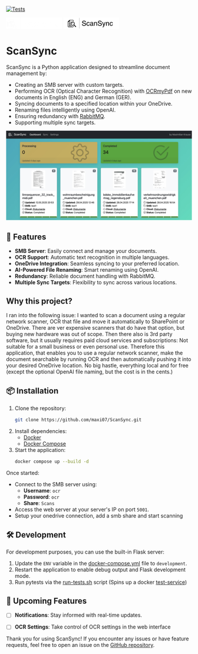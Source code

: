 [![Tests](https://github.com/maxi07/ScanSync/actions/workflows/pytest.yml/badge.svg)](https://github.com/maxi07/ScanSync/actions/workflows/pytest.yml)

<img src="web_service/src/static/images/ScanSync_logo_white.png#gh-dark-mode-only" width="30%" alt="ScanSync logo white for dark mode">
<img src="web_service/src/static/images/ScanSync_logo_black.png#gh-light-mode-only" width="30%" alt="ScanSync logo black for light mode">

# ScanSync

ScanSync is a Python application designed to streamline document management by:
- Creating an SMB server with custom targets.
- Performing OCR (Optical Character Recognition) with [OCRmyPdf](https://github.com/ocrmypdf/OCRmyPDF) on new documents in English (ENG) and German (GER).
- Syncing documents to a specified location within your OneDrive.
- Renaming files intelligently using OpenAI.
- Ensuring redundancy with [RabbitMQ](https://www.rabbitmq.com).
- Supporting multiple sync targets.

![Dashboard](/doc/dashboard.jpg)

## 🚀 Features
- **SMB Server**: Easily connect and manage your documents.
- **OCR Support**: Automatic text recognition in multiple languages.
- **OneDrive Integration**: Seamless syncing to your preferred location.
- **AI-Powered File Renaming**: Smart renaming using OpenAI.
- **Redundancy**: Reliable document handling with RabbitMQ.
- **Multiple Sync Targets**: Flexibility to sync across various locations.

## Why this project?
I ran into the following issue: I wanted to scan a document using a regular network scanner, OCR that file and move it automatically to SharePoint or OneDrive. There are ver expensive scanners that do have that option, but buying new hardware was out of scope. Then there also is 3rd party software, but it usually requires paid cloud services and subscriptions: Not suitable for a small business or even personal use. Therefore this application, that enables you to use a regular network scanner, make the document searchable by running OCR and then automatically pushing it into your desired OneDrive location. No big hastle, everything local and for free (except the optional OpenAI file naming, but the cost is in the cents.)


## 📦 Installation

1. Clone the repository:
   ```bash
   git clone https://github.com/maxi07/ScanSync.git
   ```
2. Install dependencies:
   - [Docker](https://www.docker.com)
   - [Docker Compose](https://docs.docker.com/compose/install/)
3. Start the application:
   ```bash
   docker compose up --build -d
   ```

Once started:
- Connect to the SMB server using:
  - **Username**: `ocr`
  - **Password**: `ocr`
  - **Share**: `Scans`
- Access the web server at your server's IP on port `5001`.
- Setup your onedrive connection, add a smb share and start scanning

## 🛠 Development

For development purposes, you can use the built-in Flask server:
1. Update the `ENV` variable in the [docker-compose.yml](/docker-compose.yml) file to `development`.
2. Restart the application to enable debug output and Flask development mode.
3. Run pytests via the [run-tests.sh](run-tests.sh) script (Spins up a docker [test-service](/test_service/Dockerfile))


## 🔮 Upcoming Features
- [ ] **Notifications**: Stay informed with real-time updates.
- [ ] **OCR Settings**: Take control of OCR settings in the web interface


Thank you for using ScanSync! If you encounter any issues or have feature requests, feel free to open an issue on the [GitHub repository](https://github.com/maxi07/ScanSync).
